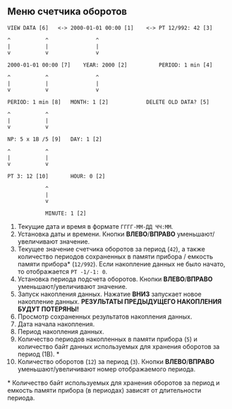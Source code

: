 ## Меню счетчика оборотов

```
VIEW DATA [6]	<->	2000-01-01 00:00 [1]	<->	PT 12/992: 42 [3]

^			^				^
|			|				|
v			v				v

2000-01-01 00:00 [7]	YEAR: 2000 [2]			PERIOD: 1 min [4]

^			^				^
|			|				|
v			v				v

PERIOD: 1 min [8]	MONTH: 1 [2]			DELETE OLD DATA? [5]

^			^
|			|
v			v

NP: 5 x 1B /5 [9]	DAY: 1 [2]

^			^
|			|
v			v

PT 3: 12 [10]		HOUR: 0 [2]

			^
			|
			v

			MINUTE: 1 [2]
```

1. Текущие дата и время в формате `ГГГГ-ММ-ДД ЧЧ:ММ`.
2. Установка даты и времени. Кнопки **ВЛЕВО**/**ВПРАВО** уменьшают/увеличивают 
значение.
3. Текущее значение счетчика оборотов за период (`42`), а также количество 
периодов сохраненных в памяти прибора / емкость памяти прибора\* (`12/992`).
Если накопление данных не было начато, то отображается `PT -1/-1: 0`.
4. Установка периода подсчета оборотов. Кнопки **ВЛЕВО**/**ВПРАВО** 
уменьшают/увеличивают значение.
5. Запуск накопления данных. Нажатие **ВНИЗ** запускает новое накопление 
данных.  **РЕЗУЛЬТАТЫ ПРЕДЫДУЩЕГО НАКОПЛЕНИЯ БУДУТ ПОТЕРЯНЫ!**
6. Просмотр сохраненных результатов накопления данных.
7. Дата начала накопления.
8. Период накопления данных.
9. Количество периодов накопленных в памяти прибора (`5`) и количество байт
данных используемых для хранения оборотов за период (1В). \*
10. Количество оборотов (`12`) за период (`3`). Кнопки **ВЛЕВО**/**ВПРАВО** 
уменьшают/увеличивают номер отображаемого периода.


\* Количество байт используемых для хранения оборотов за период и емкость 
памяти прибора (в периодах) зависят от длительности периода.
